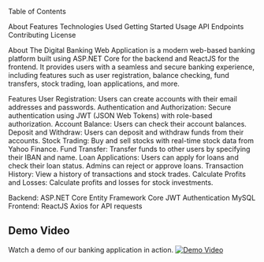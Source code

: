 Table of Contents

About
Features
Technologies Used
Getting Started
Usage
API Endpoints
Contributing
License


About
The Digital Banking Web Application is a modern web-based banking platform built using ASP.NET Core for the backend and ReactJS for the frontend. It provides users with a seamless and secure banking experience, including features such as user registration, balance checking, fund transfers, stock trading, loan applications, and more.

Features
User Registration: Users can create accounts with their email addresses and passwords.
Authentication and Authorization: Secure authentication using JWT (JSON Web Tokens) with role-based authorization.
Account Balance: Users can check their account balances.
Deposit and Withdraw: Users can deposit and withdraw funds from their accounts.
Stock Trading: Buy and sell stocks with real-time stock data from Yahoo Finance.
Fund Transfer: Transfer funds to other users by specifying their IBAN and name.
Loan Applications: Users can apply for loans and check their loan status. Admins can reject or approve loans.
Transaction History: View a history of transactions and stock trades.
Calculate Profits and Losses: Calculate profits and losses for stock investments.

Backend:
ASP.NET Core
Entity Framework Core
JWT Authentication
MySQL
Frontend:
ReactJS
Axios for API requests

## Demo Video
Watch a demo of our banking application in action.
[![Demo Video](https://img.youtube.com/vi/QOgdlv_O75Y/0.jpg)](https://www.youtube.com/watch?v=QOgdlv_O75Y)
